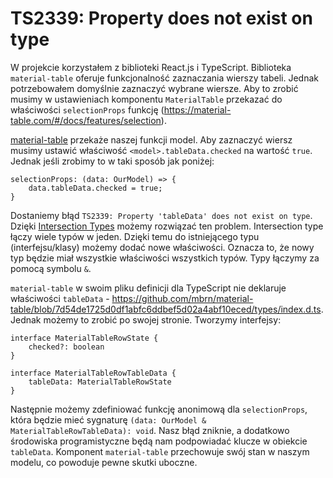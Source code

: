 # TS2339: Property does not exist on type

W projekcie korzystałem z biblioteki React.js i TypeScript.
Biblioteka `material-table` oferuje funkcjonalność zaznaczania wierszy tabeli.
Jednak potrzebowałem domyślnie zaznaczyć wybrane wiersze. Aby to zrobić musimy w ustawieniach komponentu `MaterialTable` przekazać do właściwości `selectionProps` funkcję (https://material-table.com/#/docs/features/selection).

[material-table](https://github.com/mbrn/material-table/blob/7d54de1725d0df1abfc6ddbef5d02a4abf10eced/src/components/m-table-body-row.js#L46) przekaże naszej funkcji model. Aby zaznaczyć wiersz musimy ustawić właściwość `<model>.tableData.checked` na wartość `true`. Jednak jeśli zrobimy to w taki sposób jak poniżej:

```
selectionProps: (data: OurModel) => {
    data.tableData.checked = true;
}
```
Dostaniemy błąd `TS2339: Property 'tableData' does not exist on type`.
Dzięki [Intersection Types](https://www.typescriptlang.org/docs/handbook/advanced-types.html#intersection-types) możemy rozwiązać ten problem. Intersection type łączy wiele typów w jeden. Dzięki temu do istniejącego typu (interfejsu/klasy) możemy dodać nowe właściwości. Oznacza to, że nowy typ będzie miał wszystkie właściwości wszystkich typów. Typy łączymy za pomocą symbolu `&`.

`material-table` w swoim pliku definicji dla TypeScript nie deklaruje właściwości `tableData` - https://github.com/mbrn/material-table/blob/7d54de1725d0df1abfc6ddbef5d02a4abf10eced/types/index.d.ts.
Jednak możemy to zrobić po swojej stronie.
Tworzymy interfejsy:
```
interface MaterialTableRowState {
    checked?: boolean
}

interface MaterialTableRowTableData {
    tableData: MaterialTableRowState
}
```

Następnie możemy zdefiniować funkcję anonimową dla `selectionProps`, która będzie mieć sygnaturę `(data: OurModel & MaterialTableRowTableData): void`. Nasz błąd zniknie, a dodatkowo środowiska programistyczne będą nam podpowiadać klucze w obiekcie `tableData`. Komponent `material-table` przechowuje swój stan w naszym modelu, co powoduje pewne skutki uboczne.

